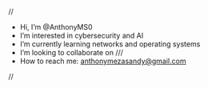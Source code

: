 //

- Hi, I’m @AnthonyMS0
- I’m interested in cybersecurity and AI
- I’m currently learning networks and operating systems
- I’m looking to collaborate on ///
- How to reach me: anthonymezasandy@gmail.com

//
